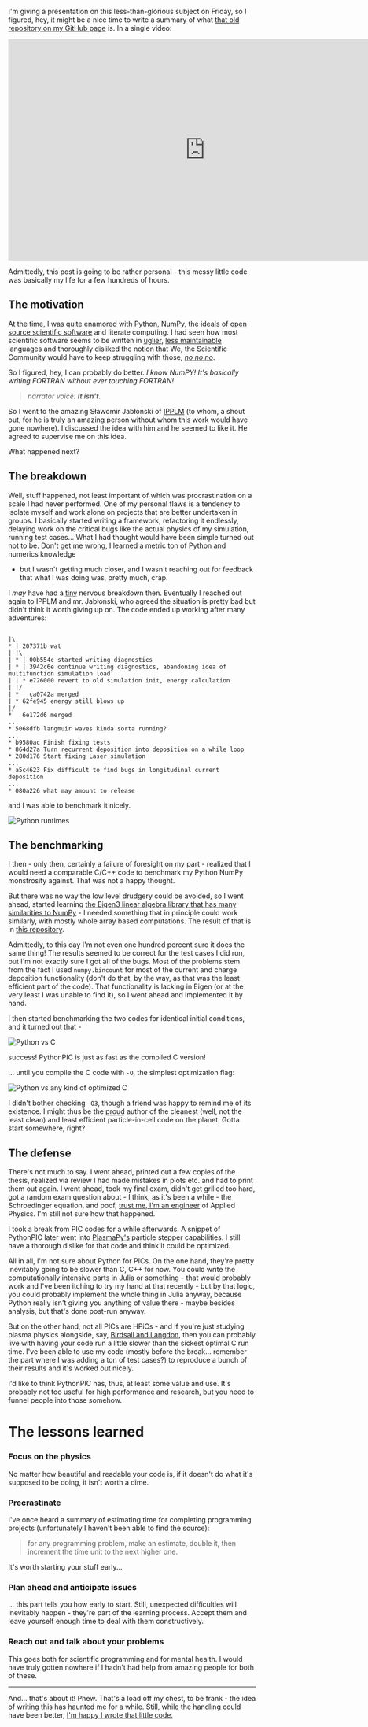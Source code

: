 <!--
.. title: Post mortem for my engineering thesis code, PythonPIC
.. slug: post-mortem-for-my-engineering-thesis-code-pythonpic
.. date: 2019-04-03 21:15:00 UTC+02:00
.. tags: plasma, particle-in-cell, python, simulation
.. category: projects
.. link: 
.. description: 
.. type: featured
-->

I'm giving a presentation on this less-than-glorious subject on Friday, so
I figured, hey, it might be a nice time to write a summary of what [that old
repository on my GitHub page](https://github.com/StanczakDominik/PythonPIC) is. In a single video:

<center><iframe width="800" height="450" src="https://www.youtube-nocookie.com/embed/rE4-X-jNoFw" frameborder="0" allow="accelerometer; autoplay; encrypted-media; gyroscope; picture-in-picture" allowfullscreen></iframe></center>

Admittedly, this post is going to be rather personal - this messy little code
was basically my life for a few hundreds of hours.

<!-- TEASER_END -->

## The motivation

At the time, I was quite enamored with Python, NumPy, the ideals of [open
source scientific software](https://www.ncbi.nlm.nih.gov/pmc/articles/PMC3886731/) and literate computing. I had seen
how most scientific software seems to be written in [uglier](https://en.wikipedia.org/wiki/Fortran),
[less maintainable](https://en.wikipedia.org/wiki/C%2B%2B) languages and thoroughly disliked the notion that
We, the Scientific Community would have to keep struggling with those, [*no no
no*](https://youtu.be/kNdp0I8AG40?t=45).

So I figured, hey, I can probably do better. *I know NumPY! It's basically
writing FORTRAN without ever touching FORTRAN!*

> _narrator voice: **It isn't.**_

So I went to the amazing Sławomir Jabłoński of [IPPLM](http://www.ifpilm.pl/en) (to whom,
a shout out, for he is truly an amazing person without whom this work would
have gone nowhere). I discussed the idea with him and he seemed to like it. He
agreed to supervise me on this idea.

What happened next?

## The breakdown

Well, stuff happened, not least important of which was procrastination on
a scale I had never performed. One of my personal flaws is a tendency to
isolate myself and work alone on projects that are better undertaken in groups.
I basically started writing a framework, refactoring it endlessly, delaying
work on the critical bugs like the actual physics of my simulation, running
test cases... What I had thought would have been simple turned out not to be.
Don't get me wrong, I learned a metric ton of Python and numerics knowledge
- but I wasn't getting much closer, and I wasn't reaching out for feedback that
what I was doing was, pretty much, crap.

I *may* have had a <abbr title="narrator: It wasn't.">tiny</abbr> nervous
breakdown then. Eventually I reached out again to IPPLM and mr. Jabłoński, who
agreed the situation is pretty bad but didn't think it worth giving up on. The
code ended up working after many adventures:

```git

|\
* | 207371b wat
| |\  
| * | 00b554c started writing diagnostics
| * | 3942c6e continue writing diagnostics, abandoning idea of multifunction simulation load'
| | * e726000 revert to old simulation init, energy calculation
| |/  
| *   ca0742a merged
| * 62fe945 energy still blows up
|/  
*   6e172d6 merged
...
* 5068dfb langmuir waves kinda sorta running?
...
* b9580ac Finish fixing tests
* 864d27a Turn recurrent deposition into deposition on a while loop
* 280d176 Start fixing Laser simulation
...
* a5c4623 Fix difficult to find bugs in longitudinal current deposition
...
* 080a226 what may amount to release
```

and I was able to benchmark it nicely.

![Python runtimes](/images/speed_Python.svg)

## The benchmarking

I then - only then, certainly a failure of foresight on my part - realized that
I would need a comparable C/C++ code to benchmark my Python NumPy monstrosity
against. That was not a happy thought. 

But there was no way the low level drudgery could be avoided, so I went ahead,
started learning [the Eigen3 linear algebra library that has many similarities
to NumPy](http://eigen.tuxfamily.org/index.php?title=Main_Page) - I needed something that in principle could work
similarly, with mostly whole array based computations. The result of that is in
[this repository](https://github.com/StanczakDominik/CPIC).

Admittedly, to this day I'm not even one hundred percent sure it does the same
thing! The results seemed to be correct for the test cases I did run, but I'm
not exactly sure I got all of the bugs. Most of the problems stem from the fact
I used `numpy.bincount` for most of the current and charge deposition
functionality (don't do that, by the way, as that was the least efficient part
of the code). That functionality is lacking in Eigen (or at the very least
I was unable to find it), so I went ahead and implemented it by hand.

I then started benchmarking the two codes for identical initial conditions, and
it turned out that - 

![Python vs C](/images/speed_Python_C.svg)

success! PythonPIC is just as fast as the compiled C version!

... until you compile the C code with `-O`, the simplest optimization flag:

![Python vs any kind of optimized C](/images/speed_Python_C_C-O.svg)

I didn't bother checking `-O3`, though a friend was happy to remind me of its
existence. I might thus be the <abbr title="narrator: He isn't.">proud</abbr>
author of the cleanest (well, not the least clean) and least efficient
particle-in-cell code on the planet. Gotta start somewhere, right?

## The defense

There's not much to say. I went ahead, printed out a few copies of the thesis,
realized via review I had made mistakes in plots etc. and had to print them out
again. I went ahead, took my final exam, didn't get grilled too hard, got
a random exam question about - I think, as it's been a while - the Schroedinger
equation, and poof, [trust me, I'm an
engineer](https://www.youtube.com/watch?v=rp8hvyjZWHs) of Applied
Physics. I'm still not sure how that happened.

I took a break from PIC codes for a while afterwards. A snippet of PythonPIC
later went into [PlasmaPy's](https://github.com/PlasmaPy/PlasmaPy/pull/54)
particle stepper capabilities. I still have a thorough dislike for that code
and think it could be optimized.

All in all, I'm not sure about Python for PICs. On the one hand, they're pretty
inevitably going to be slower than C, C++ for now. You could write the
computationally intensive parts in Julia or something - that would probably
work and I've been itching to try my hand at that recently - but by that logic,
you could probably implement the whole thing in Julia anyway, because Python
really isn't giving you anything of value there - maybe besides analysis, but
that's done post-run anyway.

But on the other hand, not all PICs are HPiCs - and if you're just studying
plasma physics alongside, say, [Birdsall and
Langdon](https://www.crcpress.com/Plasma-Physics-via-Computer-Simulation/Birdsall-Langdon/p/book/9780750310253),
then you can probably live with having your code run a little slower than the
sickest optimal C run time. I've been able to use my code (mostly before the
break... remember the part where I was adding a ton of test cases?) to
reproduce a bunch of their results and it's worked out nicely.

I'd like to think PythonPIC has, thus, at least some value and use. It's probably
not too useful for high performance and research, but you need to funnel people into those
somehow.

# The lessons learned

### Focus on the physics

No matter how beautiful and readable your code is, if it doesn't do what it's supposed to be doing, it isn't worth a dime.

### Precrastinate

I've once heard a summary of estimating time for completing programming projects (unfortunately I haven't been able to find the source):

> for any programming problem, make an estimate, double it, then increment the time unit to the next higher one.

It's worth starting your stuff early...

### Plan ahead and anticipate issues
... this part tells you how early to start. Still, unexpected difficulties will
inevitably happen - they're part of the learning process. Accept them and leave
yourself enough time to deal with them constructively.

### Reach out and talk about your problems

This goes both for scientific programming and for mental health. I would have
truly gotten nowhere if I hadn't had help from amazing people for both of
these.

-------

And... that's about it! Phew. That's a load off my chest, to be frank - the
idea of writing this has haunted me for a while. Still, while the handling
could have been better, <abbr title="narrator: He is.">I'm happy I wrote that little code.</abbr>
